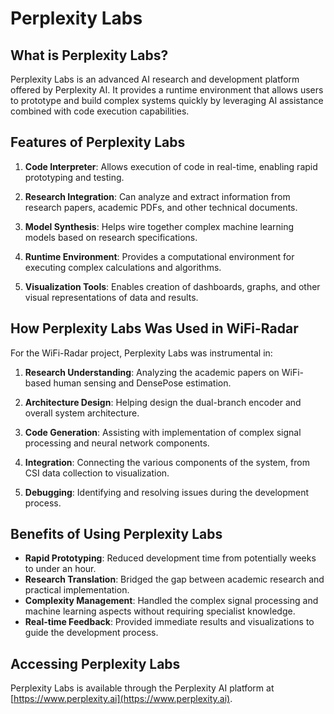 # Perplexity Labs

## What is Perplexity Labs?

Perplexity Labs is an advanced AI research and development platform offered by Perplexity AI. It provides a runtime environment that allows users to prototype and build complex systems quickly by leveraging AI assistance combined with code execution capabilities.

## Features of Perplexity Labs

1. **Code Interpreter**: Allows execution of code in real-time, enabling rapid prototyping and testing.

2. **Research Integration**: Can analyze and extract information from research papers, academic PDFs, and other technical documents.

3. **Model Synthesis**: Helps wire together complex machine learning models based on research specifications.

4. **Runtime Environment**: Provides a computational environment for executing complex calculations and algorithms.

5. **Visualization Tools**: Enables creation of dashboards, graphs, and other visual representations of data and results.

## How Perplexity Labs Was Used in WiFi-Radar

For the WiFi-Radar project, Perplexity Labs was instrumental in:

1. **Research Understanding**: Analyzing the academic papers on WiFi-based human sensing and DensePose estimation.

2. **Architecture Design**: Helping design the dual-branch encoder and overall system architecture.

3. **Code Generation**: Assisting with implementation of complex signal processing and neural network components.

4. **Integration**: Connecting the various components of the system, from CSI data collection to visualization.

5. **Debugging**: Identifying and resolving issues during the development process.

## Benefits of Using Perplexity Labs

- **Rapid Prototyping**: Reduced development time from potentially weeks to under an hour.
- **Research Translation**: Bridged the gap between academic research and practical implementation.
- **Complexity Management**: Handled the complex signal processing and machine learning aspects without requiring specialist knowledge.
- **Real-time Feedback**: Provided immediate results and visualizations to guide the development process.

## Accessing Perplexity Labs

Perplexity Labs is available through the Perplexity AI platform at [https://www.perplexity.ai](https://www.perplexity.ai).
